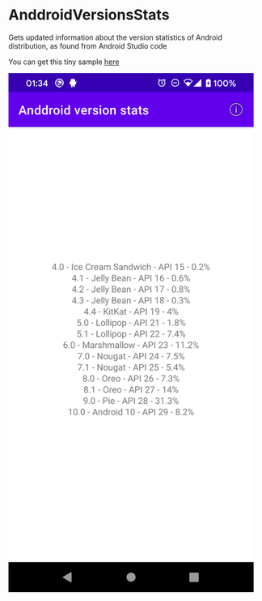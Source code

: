 
# AnddroidVersionsStats
Gets updated information about the version statistics of Android distribution, as found from Android Studio code

You can get this tiny sample [here](https://github.com/AndroidDeveloperLB/AnddroidVersionsStats/raw/master/extra/app-debug.apk)

![enter image description here](https://raw.githubusercontent.com/AndroidDeveloperLB/AnddroidVersionsStats/master/extra/screenshot.png)
